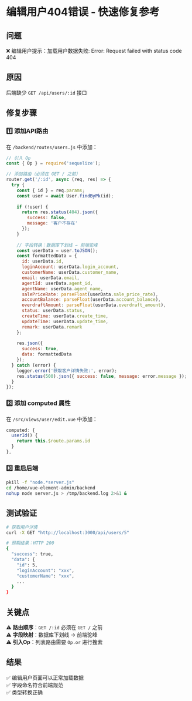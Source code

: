# 编辑用户404错误 - 快速修复参考

## 问题
❌ 编辑用户提示：加载用户数据失败: Error: Request failed with status code 404

## 原因
后端缺少 `GET /api/users/:id` 接口

## 修复步骤

### 1️⃣ 添加API路由
在 `/backend/routes/users.js` 中添加：

```javascript
// 引入 Op
const { Op } = require('sequelize');

// 添加路由（必须在 GET / 之前）
router.get('/:id', async (req, res) => {
  try {
    const { id } = req.params;
    const user = await User.findByPk(id);
    
    if (!user) {
      return res.status(404).json({
        success: false,
        message: '客户不存在'
      });
    }
    
    // 字段转换：数据库下划线 → 前端驼峰
    const userData = user.toJSON();
    const formattedData = {
      id: userData.id,
      loginAccount: userData.login_account,
      customerName: userData.customer_name,
      email: userData.email,
      agentId: userData.agent_id,
      agentName: userData.agent_name,
      salePriceRate: parseFloat(userData.sale_price_rate),
      accountBalance: parseFloat(userData.account_balance),
      overdraftAmount: parseFloat(userData.overdraft_amount),
      status: userData.status,
      createTime: userData.create_time,
      updateTime: userData.update_time,
      remark: userData.remark
    };
    
    res.json({
      success: true,
      data: formattedData
    });
  } catch (error) {
    logger.error('获取客户详情失败:', error);
    res.status(500).json({ success: false, message: error.message });
  }
});
```

### 2️⃣ 添加 computed 属性
在 `/src/views/user/edit.vue` 中添加：

```javascript
computed: {
  userId() {
    return this.$route.params.id
  }
},
```

### 3️⃣ 重启后端
```bash
pkill -f "node.*server.js"
cd /home/vue-element-admin/backend
nohup node server.js > /tmp/backend.log 2>&1 &
```

## 测试验证

```bash
# 获取用户详情
curl -X GET "http://localhost:3000/api/users/5"

# 预期结果：HTTP 200
{
  "success": true,
  "data": {
    "id": 5,
    "loginAccount": "xxx",
    "customerName": "xxx",
    ...
  }
}
```

## 关键点

⚠️ **路由顺序**：`GET /:id` 必须在 `GET /` 之前  
⚠️ **字段映射**：数据库下划线 → 前端驼峰  
⚠️ **引入Op**：列表路由需要 `Op.or` 进行搜索

## 结果
✅ 编辑用户页面可以正常加载数据  
✅ 字段命名符合前端规范  
✅ 类型转换正确

